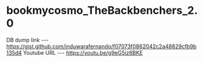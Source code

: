 # bookmycosmo_TheBackbenchers_2.0


DB dump link --- https://gist.github.com/induwarafernando/f07073f0862042c2a48829cfb9b135d4
Youtube URL  --- https://youtu.be/g9eG5iz6BKE
